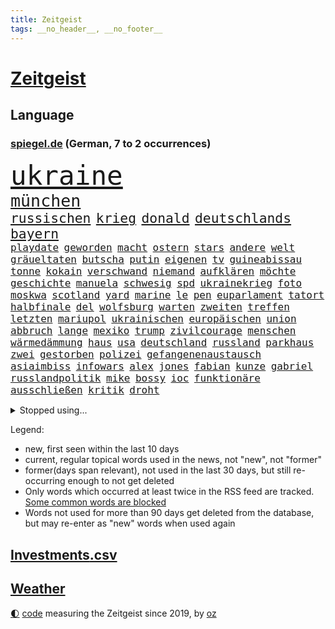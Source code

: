 ```yaml
---
title: Zeitgeist
tags: __no_header__, __no_footer__
---
```


# [Zeitgeist](https://oliz.io/zeitgeist/)

## Language

<h3><a href="https://www.spiegel.de" target="_blank">spiegel.de</a> (German, 7 to 2 occurrences)</h3>
<p style="font-family:monospace">
<span style="font-size:32pt"><a href="news_links.html#ukraine" class="current">ukraine</a></span>
<br>
<span style="font-size:20pt"><a href="news_links.html#münchen" class="current">münchen</a></span>
<br>
<span style="font-size:16pt"><a href="news_links.html#russischen" class="current">russischen</a></span>
<span style="font-size:16pt"><a href="news_links.html#krieg" class="current">krieg</a></span>
<span style="font-size:16pt"><a href="news_links.html#donald" class="current">donald</a></span>
<span style="font-size:16pt"><a href="news_links.html#deutschlands" class="current">deutschlands</a></span>
<span style="font-size:16pt"><a href="news_links.html#bayern" class="current">bayern</a></span>
<br>
<span style="font-size:12pt"><a href="news_links.html#playdate" class="new">playdate</a></span>
<span style="font-size:12pt"><a href="news_links.html#geworden" class="current">geworden</a></span>
<span style="font-size:12pt"><a href="news_links.html#macht" class="current">macht</a></span>
<span style="font-size:12pt"><a href="news_links.html#ostern" class="current">ostern</a></span>
<span style="font-size:12pt"><a href="news_links.html#stars" class="current">stars</a></span>
<span style="font-size:12pt"><a href="news_links.html#andere" class="current">andere</a></span>
<span style="font-size:12pt"><a href="news_links.html#welt" class="current">welt</a></span>
<span style="font-size:12pt"><a href="news_links.html#gräueltaten" class="current">gräueltaten</a></span>
<span style="font-size:12pt"><a href="news_links.html#butscha" class="current">butscha</a></span>
<span style="font-size:12pt"><a href="news_links.html#putin" class="current">putin</a></span>
<span style="font-size:12pt"><a href="news_links.html#eigenen" class="current">eigenen</a></span>
<span style="font-size:12pt"><a href="news_links.html#tv" class="current">tv</a></span>
<span style="font-size:12pt"><a href="news_links.html#guineabissau" class="current">guineabissau</a></span>
<span style="font-size:12pt"><a href="news_links.html#tonne" class="current">tonne</a></span>
<span style="font-size:12pt"><a href="news_links.html#kokain" class="current">kokain</a></span>
<span style="font-size:12pt"><a href="news_links.html#verschwand" class="current">verschwand</a></span>
<span style="font-size:12pt"><a href="news_links.html#niemand" class="current">niemand</a></span>
<span style="font-size:12pt"><a href="news_links.html#aufklären" class="current">aufklären</a></span>
<span style="font-size:12pt"><a href="news_links.html#möchte" class="current">möchte</a></span>
<span style="font-size:12pt"><a href="news_links.html#geschichte" class="current">geschichte</a></span>
<span style="font-size:12pt"><a href="news_links.html#manuela" class="current">manuela</a></span>
<span style="font-size:12pt"><a href="news_links.html#schwesig" class="current">schwesig</a></span>
<span style="font-size:12pt"><a href="news_links.html#spd" class="current">spd</a></span>
<span style="font-size:12pt"><a href="news_links.html#ukrainekrieg" class="current">ukrainekrieg</a></span>
<span style="font-size:12pt"><a href="news_links.html#foto" class="current">foto</a></span>
<span style="font-size:12pt"><a href="news_links.html#moskwa" class="new">moskwa</a></span>
<span style="font-size:12pt"><a href="news_links.html#scotland" class="current">scotland</a></span>
<span style="font-size:12pt"><a href="news_links.html#yard" class="current">yard</a></span>
<span style="font-size:12pt"><a href="news_links.html#marine" class="current">marine</a></span>
<span style="font-size:12pt"><a href="news_links.html#le" class="current">le</a></span>
<span style="font-size:12pt"><a href="news_links.html#pen" class="current">pen</a></span>
<span style="font-size:12pt"><a href="news_links.html#euparlament" class="current">euparlament</a></span>
<span style="font-size:12pt"><a href="news_links.html#tatort" class="current">tatort</a></span>
<span style="font-size:12pt"><a href="news_links.html#halbfinale" class="current">halbfinale</a></span>
<span style="font-size:12pt"><a href="news_links.html#del" class="new">del</a></span>
<span style="font-size:12pt"><a href="news_links.html#wolfsburg" class="current">wolfsburg</a></span>
<span style="font-size:12pt"><a href="news_links.html#warten" class="current">warten</a></span>
<span style="font-size:12pt"><a href="news_links.html#zweiten" class="current">zweiten</a></span>
<span style="font-size:12pt"><a href="news_links.html#treffen" class="current">treffen</a></span>
<span style="font-size:12pt"><a href="news_links.html#letzten" class="current">letzten</a></span>
<span style="font-size:12pt"><a href="news_links.html#mariupol" class="current">mariupol</a></span>
<span style="font-size:12pt"><a href="news_links.html#ukrainischen" class="current">ukrainischen</a></span>
<span style="font-size:12pt"><a href="news_links.html#europäischen" class="current">europäischen</a></span>
<span style="font-size:12pt"><a href="news_links.html#union" class="current">union</a></span>
<span style="font-size:12pt"><a href="news_links.html#abbruch" class="current">abbruch</a></span>
<span style="font-size:12pt"><a href="news_links.html#lange" class="current">lange</a></span>
<span style="font-size:12pt"><a href="news_links.html#mexiko" class="current">mexiko</a></span>
<span style="font-size:12pt"><a href="news_links.html#trump" class="current">trump</a></span>
<span style="font-size:12pt"><a href="news_links.html#zivilcourage" class="new">zivilcourage</a></span>
<span style="font-size:12pt"><a href="news_links.html#menschen" class="current">menschen</a></span>
<span style="font-size:12pt"><a href="news_links.html#wärmedämmung" class="current">wärmedämmung</a></span>
<span style="font-size:12pt"><a href="news_links.html#haus" class="current">haus</a></span>
<span style="font-size:12pt"><a href="news_links.html#usa" class="current">usa</a></span>
<span style="font-size:12pt"><a href="news_links.html#deutschland" class="current">deutschland</a></span>
<span style="font-size:12pt"><a href="news_links.html#russland" class="current">russland</a></span>
<span style="font-size:12pt"><a href="news_links.html#parkhaus" class="new">parkhaus</a></span>
<span style="font-size:12pt"><a href="news_links.html#zwei" class="current">zwei</a></span>
<span style="font-size:12pt"><a href="news_links.html#gestorben" class="current">gestorben</a></span>
<span style="font-size:12pt"><a href="news_links.html#polizei" class="current">polizei</a></span>
<span style="font-size:12pt"><a href="news_links.html#gefangenenaustausch" class="new">gefangenenaustausch</a></span>
<span style="font-size:12pt"><a href="news_links.html#asiaimbiss" class="new">asiaimbiss</a></span>
<span style="font-size:12pt"><a href="news_links.html#infowars" class="new">infowars</a></span>
<span style="font-size:12pt"><a href="news_links.html#alex" class="new">alex</a></span>
<span style="font-size:12pt"><a href="news_links.html#jones" class="current">jones</a></span>
<span style="font-size:12pt"><a href="news_links.html#fabian" class="current">fabian</a></span>
<span style="font-size:12pt"><a href="news_links.html#kunze" class="new">kunze</a></span>
<span style="font-size:12pt"><a href="news_links.html#gabriel" class="current">gabriel</a></span>
<span style="font-size:12pt"><a href="news_links.html#russlandpolitik" class="current">russlandpolitik</a></span>
<span style="font-size:12pt"><a href="news_links.html#mike" class="current">mike</a></span>
<span style="font-size:12pt"><a href="news_links.html#bossy" class="new">bossy</a></span>
<span style="font-size:12pt"><a href="news_links.html#ioc" class="current">ioc</a></span>
<span style="font-size:12pt"><a href="news_links.html#funktionäre" class="current">funktionäre</a></span>
<span style="font-size:12pt"><a href="news_links.html#ausschließen" class="current">ausschließen</a></span>
<span style="font-size:12pt"><a href="news_links.html#kritik" class="current">kritik</a></span>
<span style="font-size:12pt"><a href="news_links.html#droht" class="current">droht</a></span>
</p>
<details>
<summary>Stopped using...</summary>
<p class="former" style="font-size:12pt">
weitergehen(544) getan(543) nachfolger(543) unmöglich(543) dresden(542) jüdische(542) leon(542) londoner(542) welchem(542) xi(542) berühmt(541) firma(541) internationaler(541) unabhängigkeit(541) braun(540) coronaimpfstoffe(540) diskussion(540) eng(540) müssten(540) beobachten(539) besitzer(539) entdeckten(539) ermitteln(539) hacker(539) kita(539) michelle(539) treffer(539) wales(539) wechseln(539) zurzeit(539) anleger(538) ausbreitung(538) dienst(538) eingeschränkt(538) flammen(538) höheren(538) löhne(538) patienten(538) sarscov2(538) schwangere(538) angeklagte(537) behandlung(537) bewährung(537) depressionen(537) metern(537) ton(537) wirecard(537) zoo(537) ausgebrochen(536) bereiten(536) enger(536) entdecken(536) erteilt(536) folgte(536) geboren(536) geschäft(536) gesundheit(536) länge(536) weiße(536) auskommen(535) day(535) gesprengt(535) ignoriert(535) vergeblich(535) vermutet(535) wohnhaus(535) zweiter(535) alkohol(534) ausgleich(534) bestimmt(534) bewerber(534) coronatote(534) dominiert(534) eishockey(534) elektroauto(534) entscheidend(534) florian(534) geheimnis(534) hieß(534) kommission(534) lohnt(534) lufthansa(534) steigender(534) stich(534) streng(534) verfassungsschutz(533) verstöße(533) überlegen(533) beleidigung(532) deutlicher(532) gemeinde(532) mitteln(532) namens(532) niederlagen(532) rutschen(532) spätestens(532) staats(532) stammt(532) wofür(532) zverev(532) ändert(532) 80(531) bmw(531) breitet(531) durfte(531) entlässt(531) mangelt(531) preisen(531) trainieren(531) zweifeln(531) erkrankung(530) investitionen(530) islamistischen(530) super(530) bürgermeisterin(529) gespielt(529) gigantische(529) handelt(529) roboter(529) unterzahl(529) aufgetreten(528) geriet(528) i(528) informieren(528) oppositionelle(528) verdächtigt(528) wurzeln(528) wütend(528) zimmer(528) coronatests(527) studieren(527) wirtschaftlichen(527) abgesetzt(526) aufbauen(526) filmen(526) herr(526) üben(526) game(525) gekauft(525) gemeinsame(525) island(525) italienischen(525) jahrestag(525) mehrfach(525) sinn(525) verein(525) wochenüberblick(525) 11(524) 1500(524) ausschuss(524) berater(524) gefragt(524) nordirland(524) schlicht(524) stuft(524) dramatische(523) echten(523) kehrte(523) kindes(523) psychische(523) drängen(522) geschäftsführer(522) schottland(522) geprägt(521) abkehr(520) gerechnet(520) herz(520) image(520) moment(520) zigaretten(520) änderungen(520) durchs(519) einreise(519) option(519) transporter(519) aufhalten(518) demokratischen(518) pipeline(518) verwaltungsgericht(518) überprüfen(518) erdbeben(517) abgewiesen(516) kevin(515) provokation(515) text(514) panik(513) sitzung(513) apps(512) bob(512) bundes(512) pandemiebekämpfung(512) präsidentenwahl(512) verträge(511) aufgaben(510) kontakt(510) umgeht(510) telefonat(509) vermeintlich(509) gastronomie(508) kassierte(508) mitarbeiterin(508) nirgendwo(508) training(508) chats(506) profis(504) psychisch(503) startete(503) praxis(500) mittelpunkt(496) guatemala(495) tanzen(495) georg(494) schmerz(494) gesundheitliche(493) normalerweise(491) athletinnen(488) inhaftierten(488) heizen(487) erhebliche(484) klarheit(483) drohne(482) ungewöhnlichen(481) 56(480) renommierten(480) sammeln(480) suv(475) aggressiv(474) bösen(470) billiger(467) einfache(467) gelangen(467) regelmäßig(466) schutzsuchende(462) zweieinhalb(458) arzneimittelbehörde(457) heidelberg(455) londons(454) cent(437) heimatland(436) schlaf(435) schiebt(421) nachbarland(420) 18jähriger(415) entsprechenden(415) stromnetz(412) vulkan(406) herren(395) neuanfang(395) wunden(395) 4000(394) recherche(393) bischof(388) universitäten(386) angefahren(379) konservative(374) lahm(374) 2001(364) coronainzidenz(357) käse(354) greenpeace(352) airline(342) japanischen(329) notwendigen(327) trost(326) grünes(319) großkonzerne(318) begraben(316) 800(315) erholen(310) notenbank(308) dorthin(306) sächsische(305) auszusetzen(304) einwanderer(303) impfgegner(303) tendenzen(302) psyche(301) gesprungen(300) fußballklub(299) verschwörungsmythen(292) hit(288) aktionäre(287) formiert(287) geflüchtet(285) regenfälle(285) stundenlang(285) novak(283) verdi(283) delta(280) inflationsrate(280) staatschefs(278) befassen(276) dänen(276) adac(275) sichere(275) 16000(274) djoković(274) 28jähriger(272) erlag(272) versichert(272) beteuert(271) britisches(267) füllen(267) bekennt(266) schwangeren(265) ausgerückt(263) festgehalten(262) stilkritik(262) visa(260) zugestimmt(258) sicherer(256) vierjährige(256) kolumnistin(255) waldbrand(253) 2007(252) tibet(252) ausgefallen(250) jagen(250) eingefahren(249) lieferengpässen(249) spende(247) einführung(246) schutzmaßnahmen(244) sichtbar(244) aushalten(243) funktionär(243) technischen(243) dominieren(242) inszenieren(242) jinping(238) ministerpräsidentenkonferenz(237) entzieht(235) füße(235) überwältigt(233) angegangen(231) coronapause(231) freedom(230) gemischt(228) syrische(228) schuhe(225) experimente(220) löscht(218) moderner(217) häfen(216) lina(215) leib(214) kanadische(212) paket(212) müttern(211) omid(211) rückgabe(211) hoffenheim(210) zorn(209) uskonzern(208) partien(207) zuschuss(206) investiert(204) preiserhöhungen(203) reisten(203) rolling(202) stones(202) tsg(202) farce(196) messe(195) nackt(195) 22jährige(193) beigetragen(193) oper(193) stach(193) umbruch(193) gesundheitsämter(192) arten(190) coronaausbrüche(190) pflegekraft(190) bundestagsdebatte(188) gehirn(188) krieger(188) sportstars(188) menschliche(187) offensiv(187) mehrwertsteuer(186) schränkt(186) vorfeld(186) befragt(185) einigt(185) konflikts(185) militärmanöver(185) empfing(184) geheim(184) geladen(184) auszubildende(183) bekräftigt(181) eingefangen(181) beschlagnahmen(179) kapitänin(178) südkoreas(178) demut(177) ehrung(176) ham(175) ruhestand(175) hinunter(174) kunstwerke(173) ole(173) sozialer(173) exportiert(172) gefeuert(172) lava(170) verdoppeln(170) alarmieren(169) wesen(169) teller(168) mächtig(167) taiwans(167) unterhaus(167) knappheit(166) einander(164) ema(164) mailänder(164) signale(163) einschüchtern(162) lindern(162) aue(161) auszahlt(161) bewerten(161) kultusministerinnen(161) övp(160) studenten(159) brandt(158) bundesligist(158) kameraden(158) magazin(158) todesopfern(158) verwerfungen(157) erneuern(156) exkanzler(156) 1974(155) eingefroren(155) kroatische(155) angehoben(154) inklusive(154) rangnick(154) schuldenbremse(154) twitterte(154) importieren(153) police(153) torres(153) verdachtsfall(152) überlastung(152) gesprächsrunde(151) namibia(151) atomenergie(150) größtem(150) booster(149) zugeständnisse(149) reichten(148) anfangen(147) medizinische(147) rechtsextremer(147) zulieferer(147) wiederholten(146) exkollegen(145) komplizierter(145) tornados(145) komplikationen(143) matteo(143) unterhändler(143) dankbarkeit(142) südpolarmeer(142) tödlichem(142) marschiert(141) soziales(141) jameswebbweltraumteleskop(140) superreiche(140) wikileaks(140) kleintransporter(138) steuereinnahmen(138) traditionell(138) zwölfjährige(137) bescheid(136) fußballs(136) nelson(136) reine(136) solcher(135) wille(135) airbus(134) einkaufen(134) durchseuchung(133) geschaut(132) äthiopische(132) lettland(131) globaler(130) weiterspielen(130) modellen(129) vereinbarten(129) coronachaos(128) spiegelgespräch(128) weltbesten(128) wachstumsprognose(127) zwischenbilanz(127) betriebsrat(126) coronakurs(125) unserem(123) seltene(122) geldregen(121) paradies(121) radcliffe(121) aufgespürt(120) johnsons(120) museen(120) erliegt(119) tatmotiv(119) mache(118) verschollen(118) british(117) entsteht(117) manila(116) nagel(116) schlussphase(116) apotheken(115) werkbank(115) ausliefern(114) frieren(114) kanal(114) sotheby's(114) kinderbetreuung(113) einschränken(112) femizide(112) magnus(112) versorgen(112) chatnachrichten(111) güler(111) praktikum(111) serap(111) landeten(110) kurdische(109) magen(109) rechtspopulistischen(109) landeshauptstadt(108) altkanzler(107) fluglinien(107) vergabe(107) personalien(106) rihanna(106) impfkritischen(105) verkehrschaos(105) buchung(104) natürlich(104) vollzogen(104) beanstandet(103) sandra(103) entsenden(102) hochansteckenden(102) neunzigerjahren(102) zeitweilig(102) thailändischen(101) untermauern(100) kuleba(99) lehrt(99) angemessene(98) ezb(98) showdown(98) witzig(98) meisterwerk(97) borrell(96) josep(96) student(96) überlebenskampf(96) bafög(95) bat(95) erobern(95) geschäften(95) miliz(95) expertenrat(94) rechtsstaat(94) begegnen(93) coronaprotesten(93) herben(93) alina(92) auszahlen(92) geschlossene(92) stabilität(92) welternährungsorganisation(92) mittelfeld(91) nutzlos(91) zerbrechen(91) medienunternehmer(90) nbaklub(90) organisiert(90) parat(90) sanitäter(90) auszustellen(89) eingerichtet(89) exomars(89) kannten(89) uniklinikum(89) 71(88) aida(88) anzugreifen(88) audi(88) einnehmen(88) erfolgte(88) klauen(88) magull(88) sicherheitsgarantien(88) 140(87) abtransport(87) geschlecht(87) weltbekannt(87) 5g(86) bergh(86) jeweils(86) matthes(86) quiz(86) erklingen(85) flugzeugen(85) netze(85) sozialexperte(85) russophobie(84) sicheren(84) skulptur(84) vorwoche(84) zeitraum(84) überdenken(84) angehen(83) beschleunigen(83) börsenaufsicht(83) céline(83) unbemannter(83) verneigt(83) ballistischen(82) carola(82) heftigem(82) kriegt(82) nutztiere(82) produzent(82) rackete(82) verpassten(82) innenraum(81) statistiken(81) vertiefen(81) vorm(81) 30jähriger(80) desto(80) dom(80) ausgebreitet(79) donezk(79) fossil(79) kunstmarkt(79) negativrekord(79) rkipräsident(79) discounters(78) ställen(78) abhalten(77) atemnot(77) autist(77) großeinsatz(77) kampfeinsatz(77) maranello(77) unschuldige(77) 1973(76) humanitären(76) bätzing(75) schneefälle(75) aviv(74) chelseacoach(74) eingeschlagen(74) fertigung(74) himmelfahrtskommando(74) rauchwolken(74) schärfsten(74) stefanie(74) geplatzt(73) kartellamt(73) parteiausschluss(73) tätowieren(73) umkämpfte(73) akuter(72) ankam(72) besonnen(72) bevölkerungsgruppen(72) handelsabkommen(72) krefelder(72) maxim(72) nahelegen(72) usverteidigungsminister(72) dallas(71) gräber(71) ian(71) mavericks(71) niedergeschossen(71) auswärts(70) chefstratege(70) flugausfälle(70) geklagt(70) großfeuer(70) mutigen(70) schießereien(70) videobeweis(70) weiterreise(70) nachgeholt(69) nova(69) sondergenehmigung(69) angebunden(68) forderten(68) großstädte(68) jahreshälfte(68) mobilisiert(68) tiktokstars(68) abhängt(67) formel1star(67) inszenierung(67) jarosław(67) legislaturperiode(67) pommes(67) sektoren(67) veränderten(67) 1947(66) doms(66) kreuzfahrtschiff(66) report(66) turkmenistan(66) anrufer(65) gesundheitsämtern(65) haushalten(65) höhen(65) zapfsäule(65) 57jährigen(64) angebracht(64) effektiv(64) genetisch(64) mordopfer(64) möglichem(64) sonderverwaltungszone(64) stecker(64) verheißt(64) abgestürzte(63) antreibt(63) paars(63) rüstung(63) versorgern(63) überlässt(63) abzuwenden(62) betrachtete(62) erhöhter(62) fabriken(62) geläutert(62) maren(62) millionenmetropole(62) schüttelt(62) spuckt(62) ausgestrahlt(61) dämonen(61) hapaglloyd(61) hauptdarstellerin(61) wehrpflichtigen(61) gewaschen(60) tsunamiwarnung(60) dominierten(59) laufe(59) slalom(59) stabilisieren(59) 1972(58) angegeben(58) aufgerüstet(58) sitzungen(58) stuttgarter(58) weltgrößte(58) abgezockt(57) exsowjetrepublik(57) korallenriff(57) schweineherz(57) wählern(57) fehlverhalten(56) neurowissenschaftlerin(56) urner(56) arnold(55) bitterkeit(55) dahinterstecken(55) geballte(55) kompletten(55) satellitenbildern(55) schwarzenegger(55) speziell(55) steuerte(55) technologies(55) texanische(55) brent(54) direkter(54) kaderali(54) stille(54) auffällig(53) drehort(53) forschungszentrum(53) uboote(53) verpflichtendes(53) anträgen(52) berüchtigte(52) nadals(52) schreckmoment(52) billiganbieter(51) darmbakterien(51) eigner(51) militärstützpunkt(51) negativschlagzeilen(51) touristin(51) verzeichnen(51) 58jähriger(50) 63(50) akku(50) architektin(50) außenwelt(50) ba2(50) führungstor(50) gen(50) horror(50) okay(50) sympathie(50) vierjährigen(50) anziehen(49) barrier(49) gefechten(49) great(49) haustiere(49) preisschub(49) reef(49) verwundete(49) verwüstet(49) winkler(49) bundesligaprofi(48) mosambik(48) nachkommen(48) nützt(48) pontifex(48) präsidium(48) vergab(48) 83jährige(47) bewerfen(47) vorgedrungen(47) zumal(47) fähigkeiten(46) schröders(46) sowohl(46) büdenbender(45) lamborghini(45) oppositionellen(45) sicherheitsleute(45) unterbrechen(45) eingezogen(44) franks(44) heizkostenzuschuss(44) hungrig(44) philosoph(44) regierungssitz(44) rovers(44) verräter(44) verständlich(44) würgegriff(44) alabaliradovan(43) gastronom(43) integrationsbeauftragte(43) integrationsbeauftragten(43) reem(43) vögel(43) anhaben(42) gestrandet(42) akt(41) anstehenden(41) berufsbildung(41) bundesinstitut(41) fakevideo(41) pausen(41) zurückkommt(41) dreijährige(40) flüchteten(40) gewölbe(40) lebende(40) jüdinnen(39) kurdischen(39) sofortigem(39) we(39) zyklon(39) bewusstlose(38) e10(38) götz(38) hausdurchsuchung(38) minneapolis(38) videoschalte(38) wilhelmshaven(38) ausrichter(37) herauskommt(37) mineralwasser(37) rings(37) stärkung(37) vereine(37) benko(36) buchmesse(36) gründlich(36) abschrecken(35) autoverkehr(35) clip(35) eintrag(35) lagarde(35) sicherheitsberater(35) vergleicht(35) vermuteten(35) weltordnung(35) widmete(35) wochenbeginn(35) bürokratie(34) kopftuchverbot(34) russinnen(34) sinniert(34) anschlägen(33) aufrechterhalten(33) gesteigert(33) ignorierte(33) medaillen(33) problems(33) schwarzwald(33) odyssee(32) privatzoo(32) schuster(32) vorsichtig(32) zurückgewiesen(32) antarktisexpedition(31) arbeitsbelastung(31) erliegen(31) luftraum(31) menschliches(31) misslungen(31) rechtsweg(31) wütender(31) xenotransplantation(31) aufsichtsbehörde(30) baltischen(30) kriegsalltag(30) stillgelegt(30) daneben(29) fremden(29) generalabrechnung(29) intellektuellen(29) nicolaus(29) statue(29) tagesordnung(29) zagreb(29) air(28) arbeitszeit(28) bezahlung(28) flugkörper(28) hall(28) hausbau(28) händlern(28) kremlkritiker(28) laschen(28) 170(27) erhob(27) begeben(26) coolness(26) drehten(26) verzückte(26) ebene(25) gesuchter(25) hysterie(25) ranger(25) schweineherztransplantation(25) annefrankbuch(24) boom(24) geschüttelt(24) henrik(24) königreichs(24) pendlerpauschale(24) sekeinsatz(24) unsicher(24) vorab(24) zuteil(24) steuererleichterungen(23) durchaus(22) fiskus(22) flicks(22) kreativität(22) prorussische(22) regierungstruppen(22) schlussfeier(22) senkung(22) sputnik(22) unbürokratisch(22) ölpreis(22) 1600(21) ausweitung(21) nix(21) week(21) ausgerichtet(20) einsatzfähig(20) expansion(20) fernost(20) hausfrauen(20) hilfsgüter(20) ursprung(20) üppige(20) acapulco(19) antonia(19) auswandern(19) formulierte(19) rissen(19) tennisolympiasieger(19) anteile(18) finanzsanktionen(18) geldautomaten(18) kremlchefs(18) nrwinnenministerium(18) spült(18) unterbunden(18) verbrauchern(18) britin(17) freundschaften(17) häme(17) krebsleiden(17) ostukrainischen(17) salzburg(17) zuschauenden(17) behauptung(16) beruhigt(16) finanzmärkte(16) vorübergehenden(16) applaus(15) futter(15) immunisierung(15) katastrophale(15) packen(15) transgenderkindern(15) besitzern(14) ehrenbürgerschaft(14) grandseigneur(14) kanzelt(14) kriegsflüchtlinge(14) metropolitan(14) mutige(14) selfmademilliardär(14) sicherheitspolitische(14) spdlinke(14) stagflation(14) umfangreiche(14) flugverbotszone(13) kämpferisch(13) ramsan(13) rettungshubschrauber(13) schwieg(13) spezialeinheiten(13) tschetschenische(13) anzutreten(12) geschwüre(12) gesellschaftsjahr(12) großvater(12) hauses(12) paralympics(12) premierleagueklub(12) ratingagenturen(12) saporischschja(12) scheinheiligkeit(12) völkerrechts(12) wehrpflicht(12) altkanzlers(11) amtszeiten(11) olena(11) ordnern(11) regenwald(11) schmerzt(11)
</p>
</details>
<p>Legend:
<ul>
<li><span class="new">new</span>, first seen within the last 10 days</li>
<li><span class="current">current</span>, regular topical words used in the news, not "new", not "former"</li>
<li><span class="former">former(days span relevant)</span>, not used in the last 30 days, but still re-occurring enough to not get deleted</li>
<li>Only words which occurred at least twice in the RSS feed are tracked. <a href="language/filters.py">Some common words are blocked</a></li>
<li>Words not used for more than 90 days get deleted from the database, but may re-enter as "new" words when used again</li>
</ul>
</p>

## [Investments](investments.html)[.csv](investments.csv)

## [Weather](weather.html)

<footer>
<a href="javascript:toggleTheme()" class="nav">🌓</a>
<a href="https://github.com/ooz/zeitgeist">code</a> measuring the Zeitgeist since 2019, by <a href="https://oliz.io">oz</a>
</footer>
